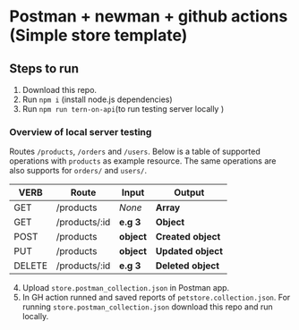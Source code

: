 # Postman + newman + github actions (Simple store template)

## Steps to run
1. Download this repo.
2. Run `npm i` (install node.js dependencies)
3. Run `npm run tern-on-api`(to run testing server locally )

### Overview of local server testing
Routes `/products`, `/orders` and `/users`. Below is a table of supported operations with `products` as example resource. The same operations are also supports for `orders/` and `users/`.

| VERB     |Route          | Input      | Output             |
|----------|---------------|------------|--------------------|
| GET      | /products     | *None*     | **Array**          |
| GET      | /products/:id |  **e.g 3** | **Object**         |
| POST     | /products     | **object** | **Created object** |
| PUT      | /products     | **object** | **Updated object** |
| DELETE   | /products/:id | **e.g 3**  | **Deleted object** |


4. Upload `store.postman_collection.json` in Postman app.
6. In GH action runned and saved reports of `petstore.collection.json`. For running `store.postman_collection.json` download this repo and run locally.
